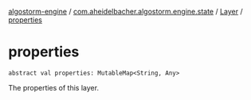 [algostorm-engine](../../index.md) / [com.aheidelbacher.algostorm.engine.state](../index.md) / [Layer](index.md) / [properties](.)

# properties

`abstract val properties: MutableMap<String, Any>`

The properties of this layer.

